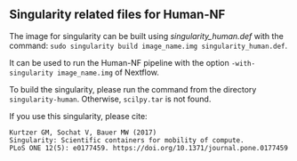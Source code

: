 Singularity related files for Human-NF
--------------------------------------

The image for singularity can be built using _singularity_human.def_ with the command:
`sudo singularity build image_name.img singularity_human.def`.

It can be used to run the Human-NF pipeline with the option
`-with-singularity image_name.img` of Nextflow.

To build the singularity, please run the command from the directory `singularity-human`.
Otherwise, `scilpy.tar` is not found.

If you use this singularity, please cite:

```
Kurtzer GM, Sochat V, Bauer MW (2017)
Singularity: Scientific containers for mobility of compute.
PLoS ONE 12(5): e0177459. https://doi.org/10.1371/journal.pone.0177459
```
 